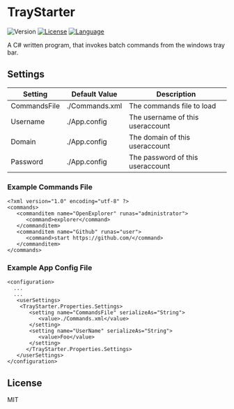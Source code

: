 # TrayStarter
![Version](https://img.shields.io/badge/version-V1.0.0-red.svg)
[![License](https://img.shields.io/badge/license-MIT-green.svg)](https://opensource.org/licenses/MIT)
[![Language](https://img.shields.io/badge/language-C%23%20.Net%204.5-blue.svg)](http://php.net/)

A C# written program, that invokes batch commands from the windows tray bar.

## Settings
Setting | Default Value | Description
--------|---------------|------------
CommandsFile | ./Commands.xml | The commands file to load
Username | ./App.config | The username of this useraccount 
Domain | ./App.config | The domain of this useraccount
Password | ./App.config | The password of this useraccount

### Example Commands File
```
<?xml version="1.0" encoding="utf-8" ?>
<commands>
   <commanditem name="OpenExplorer" runas="administrator">
      <command>explorer</command>
   </commanditem>
   <commanditem name="Github" runas="user">
      <command>start https://github.com/</command>
   </commanditem>
</commands>
```

### Example App Config File
```
<configuration>
  ...
  ...
   <userSettings>
    <TrayStarter.Properties.Settings>
       <setting name="CommandsFile" serializeAs="String">
          <value>./Commands.xml</value>
       </setting>
       <setting name="UserName" serializeAs="String">
          <value>Foo</value>
       </setting>
      </TrayStarter.Properties.Settings>
   </userSettings>
</configuration>
```

## License
MIT
